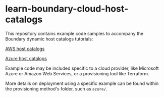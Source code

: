 # learn-boundary-cloud-host-catalogs

This repository contains example code samples to accompany the Boundary dynamic host catalogs tutorials:

[AWS host catalogs](https://developer.hashicorp.com/boundary/tutorials/host-management/aws-host-catalogs)

[Azure host catalogs](https://developer.hashicorp.com/boundary/tutorials/host-management/azure-host-catalogs)

Example code may be included specific to a cloud provider, like Microsoft Azure or Amazon Web Services, or a provisioning tool like Terraform.

More details on deployment using a specific example can be found within the provisioning method's folder, such as `azure/`.
